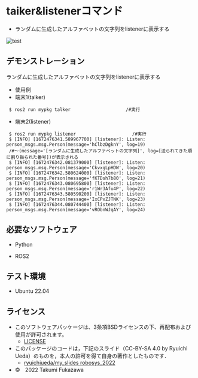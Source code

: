 
# taiker&listenerコマンド
* ランダムに生成したアルファベットの文字列をlistenerに表示する

![test](https://github.com/Takumi-Fukazawa/mypkg/actions/workflows/test.yml/badge.svg)


## デモンストレーション
 ランダムに生成したアルファベットの文字列をlistenerに表示する  
* 使用例 
* 端末1(talker)
```
 $ ros2 run mypkg talker             　　　　 /#実行

``` 
   
* 端末2(listener)
```
 $ ros2 run mypkg listener                     /#実行
 $ [INFO] [1672476341.589967700] [listener]: Listen: person_msgs.msg.Person(message='hClbzDgknY', log=19)
 /#～(message='[ランダムに生成したアルファベットの文字列]', log=[送られてきた順に割り振られた番号])が表示される
 $ [INFO] [1672476342.081379000] [listener]: Listen: person_msgs.msg.Person(message='CkvxgLpHDW', log=20)
 $ [INFO] [1672476342.580624000] [listener]: Listen: person_msgs.msg.Person(message='fKTDsh7b80', log=21)
 $ [INFO] [1672476343.080695800] [listener]: Listen: person_msgs.msg.Person(message='r1Wr3Afu4P', log=22)
 $ [INFO] [1672476343.580590200] [listener]: Listen: person_msgs.msg.Person(message='IxCPxZJTNK', log=23)
 $ [INFO] [1672476344.080744400] [listener]: Listen: person_msgs.msg.Person(message='vRObnWJqAY', log=24)

```
## 必要なソフトウェア
* Python
  
* ROS2

## テスト環境
* Ubuntu 22.04

## ライセンス
* このソフトウェアパッケージは、3条項BSDライセンスの下、再配布および使用が許可されます。
  * [LICENSE](https://github.com/Takumi-Fukazawa/mypkg/blob/master/LICENS)
* このパッケージのコードは，下記のスライド（CC-BY-SA 4.0 by Ryuichi Ueda）のものを，本人の許可を得て自身の著作としたものです．
  * [ryuichiueda/my_slides robosys_2022](https://github.com/ryuichiueda/my_slides/tree/master/robosys_2022)
* ©　2022 Takumi Fukazawa

